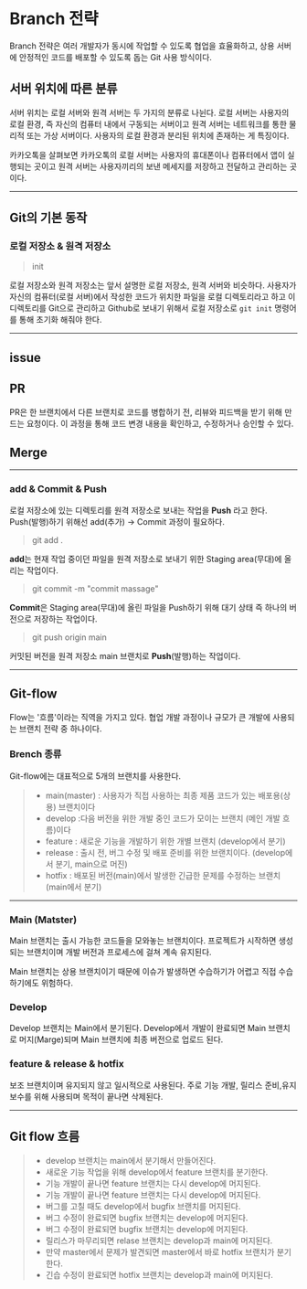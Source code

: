 # Branch 전략
Branch 전략은 여러 개발자가 동시에 작업할 수 있도록 협업을 효율화하고, 상용 서버에 안정적인 코드를 배포할 수 있도록 돕는 Git 사용 방식이다.

## 서버 위치에 따른 분류

서버 위치는 로컬 서버와 원격 서버는 두 가지의 분류로 나뉜다. 로컬 서버는 사용자의 로컬 환경, 즉 자신의 컴퓨터 내에서 구동되는 서버이고 원격 서버는 네트워크를 통한 물리적 또는 가상 서버이다. 사용자의 로컬 환경과 분리된 위치에 존재하는 게 특징이다. 

카카오톡을 살펴보면 카카오톡의 로컬 서버는 사용자의 휴대폰이나 컴퓨터에서 앱이 실행되는 곳이고 원격 서버는 사용자끼리의 보낸 메세지를 저장하고 전달하고 관리하는 곳이다. 

***

## Git의 기본 동작
### 로컬 저장소 & 원격 저장소

> init

로컬 저장소와 원격 저장소는 앞서 설명한 로컬 저장소, 원격 서버와 비슷하다. 사용자가 자신의 컴퓨터(로컬 서버)에서 작성한 코드가 위치한 파일을 로컬 디렉토리라고 하고 이 디렉토리를 Git으로 관리하고 Github로 보내기 위해서 로컬 저장소로 `git init` 명령어를 통해 초기화 해줘야 한다.

***

## issue


## PR
PR은 한 브랜치에서 다른 브랜치로 코드를 병합하기 전, 리뷰와 피드백을 받기 위해 만드는 요청이다. 이 과정을 통해 코드 변경 내용을 확인하고, 수정하거나 승인할 수 있다.

## Merge

***

###  add & Commit & Push

로컬 저장소에 있는 디렉토리를 원격 저장소로 보내는 작업을 **Push** 라고 한다. Push(발행)하기 위해선 add(추가) → Commit 과정이 필요하다. 

> git add .

**add**는 현재 작업 중이던 파일을 원격 저장소로 보내기 위한 Staging area(무대)에 올리는 작업이다. 

> git commit -m "commit massage"

**Commit**은 Staging area(무대)에 올린 파일을 Push하기 위해 대기 상태 즉 하나의 버전으로 저장하는 작업이다.

> git push origin main

커밋된 버전을 원격 저장소 main 브랜치로 **Push**(발행)하는 작업이다. 

***

## Git-flow
Flow는 '흐름'이라는 직역을 가지고 있다. 협업 개발 과정이나 규모가 큰 개발에 사용되는 브랜치 전략 중 하나이다. 

#### 

### Brench 종류
Git-flow에는 대표적으로 5개의 브랜치를 사용한다.

> - main(master) : 사용자가 직접 사용하는 최종 제품 코드가 있는 배포용(상용) 브랜치이다
> - develop :다음 버전을 위한 개발 중인 코드가 모이는 브랜치 (메인 개발 흐름)이다
> - feature : 새로운 기능을 개발하기 위한 개별 브랜치 (develop에서 분기)
> - release : 	출시 전, 버그 수정 및 배포 준비를 위한 브랜치이다. (develop에서 분기, main으로 머진)
> - hotfix : 배포된 버전(main)에서 발생한 긴급한 문제를 수정하는 브랜치 (main에서 분기)

***
### Main (Matster)
  Main 브랜치는 출시 가능한 코드들을 모와놓는 브랜치이다. 프로젝트가 시작하면 생성되는 브랜치이며 개발 버전과 프로세스에 걸쳐 계속 유지된다. 

  Main 브랜치는 상용 브랜치이기 때문에 이슈가 발생하면 수습하기가 어렵고 직접 수습하기에도 위험하다.

  ### Develop
  Develop 브랜치는 Main에서 분기된다. 
  Develop에서 개발이 완료되면 Main 브랜치로 머지(Marge)되며 Main 브랜치에 최종 버전으로 업로드 된다. 

  ### feature & release & hotfix
  보조 브랜치이며 유지되지 않고 일시적으로 사용된다. 주로  기능 개발, 릴리스 준비,유지보수를 위해 사용되며 목적이 끝나면 삭제된다.

  ***
  ## Git flow 흐름
  > - develop 브랜치는 main에서 분기해서 만들어진다.
  > - 새로운 기능 작업을 위해 develop에서 feature 브랜치를 분기한다.
  > - 기능 개발이 끝나면 feature 브랜치는 다시 develop에 머지된다.
  > - 기능 개발이 끝나면 feature 브랜치는 다시 develop에 머지된다. 
  > - 버그를 고칠 때도 develop에서 bugfix 브랜치를 머지된다.
  > - 버그 수정이 완료되면 bugfix 브랜치는 develop에 머지된다.
  > - 버그 수정이 완료되면 bugfix 브랜치는 develop에 머지된다.
  > - 릴리스가 마무리되면 relase 브랜치는 develop과 main에 머지된다.
  >- 만약 master에서 문제가 발견되면 master에서 바로 hotfix 브랜치가 분기한다.
  > - 긴습 수정이 완료되면 hotfix 브랜치는 develop과 main에 머지된다.

 







